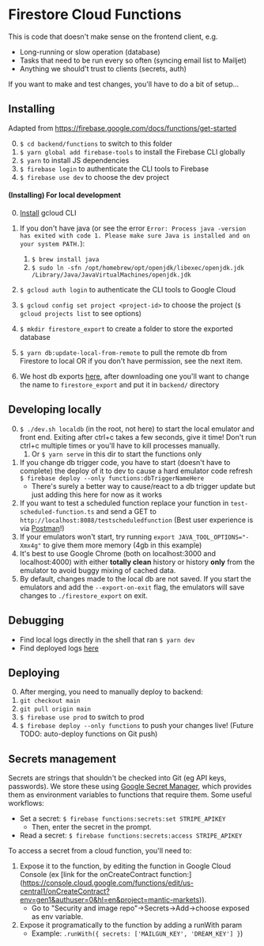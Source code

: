 # Firestore Cloud Functions

This is code that doesn't make sense on the frontend client, e.g.

- Long-running or slow operation (database)
- Tasks that need to be run every so often (syncing email list to Mailjet)
- Anything we should't trust to clients (secrets, auth)

If you want to make and test changes, you'll have to do a bit of setup...

## Installing

Adapted from https://firebase.google.com/docs/functions/get-started

0. `$ cd backend/functions` to switch to this folder
1. `$ yarn global add firebase-tools` to install the Firebase CLI globally
2. `$ yarn` to install JS dependencies
3. `$ firebase login` to authenticate the CLI tools to Firebase
4. `$ firebase use dev` to choose the dev project

#### (Installing) For local development

0. [Install](https://cloud.google.com/sdk/docs/install) gcloud CLI
1. If you don't have java (or see the error `Error: Process java -version has exited with code 1. Please make sure Java is installed and on your system PATH.`):

   1. `$ brew install java`
   2. `$ sudo ln -sfn /opt/homebrew/opt/openjdk/libexec/openjdk.jdk /Library/Java/JavaVirtualMachines/openjdk.jdk`

2. `$ gcloud auth login` to authenticate the CLI tools to Google Cloud
3. `$ gcloud config set project <project-id>` to choose the project (`$ gcloud projects list` to see options)
4. `$ mkdir firestore_export` to create a folder to store the exported database
5. `$ yarn db:update-local-from-remote` to pull the remote db from Firestore to local OR if you don't have permission, see the next item.
6. We host db exports [here](https://drive.google.com/drive/folders/1C_EuERO9KlQEH9hg9aCMjcKYvL39kTrU?usp=share_link), after downloading one you'll want to change the name to `firestore_export` and put it in `backend/` directory

## Developing locally

0. `$ ./dev.sh localdb` (in the root, not here) to start the local emulator and front end. Exiting after ctrl+c takes a few seconds, give it time! Don't run ctrl+c multiple times or you'll have to kill processes manually.
   1. Or `$ yarn serve` in this dir to start the functions only
1. If you change db trigger code, you have to start (doesn't have to complete) the deploy of it to dev to cause a hard emulator code refresh `$ firebase deploy --only functions:dbTriggerNameHere`
   - There's surely a better way to cause/react to a db trigger update but just adding this here for now as it works
2. If you want to test a scheduled function replace your function in `test-scheduled-function.ts` and send a GET to `http://localhost:8088/testscheduledfunction` (Best user experience is via [Postman](https://www.postman.com/downloads/)!)
3. If your emulators won't start, try running `export JAVA_TOOL_OPTIONS="-Xmx4g"` to give them more memory (4gb in this example)
4. It's best to use Google Chrome (both on localhost:3000 and localhost:4000) with either **totally clean** history or history **only** from the emulator to avoid buggy mixing of cached data.
5. By default, changes made to the local db are not saved. If you start the emulators and add the `--export-on-exit` flag, the emulators will save changes to `./firestore_export` on exit.

## Debugging

- Find local logs directly in the shell that ran `$ yarn dev`
- Find deployed logs [here](https://console.firebase.google.com/project/mantic-markets/functions/logs?search=&&severity=DEBUG)

## Deploying

0. After merging, you need to manually deploy to backend:
1. `git checkout main`
1. `git pull origin main`
1. `$ firebase use prod` to switch to prod
1. `$ firebase deploy --only functions` to push your changes live!
   (Future TODO: auto-deploy functions on Git push)

## Secrets management

Secrets are strings that shouldn't be checked into Git (eg API keys, passwords). We store these using [Google Secret Manager](https://console.cloud.google.com/security/secret-manager), which provides them as environment variables to functions that require them. Some useful workflows:

- Set a secret: `$ firebase functions:secrets:set STRIPE_APIKEY`
  - Then, enter the secret in the prompt.
- Read a secret: `$ firebase functions:secrets:access STRIPE_APIKEY`

To access a secret from a cloud function, you'll need to:

1. Expose it to the function, by editing the function in Google Cloud Console (ex [link for the onCreateContract function:] (https://console.cloud.google.com/functions/edit/us-central1/onCreateContract?env=gen1&authuser=0&hl=en&project=mantic-markets)).
   - Go to "Security and image repo"->Secrets->Add->choose exposed as env variable.
2. Expose it programatically to the function by adding a runWith param
   - Example: `.runWith({ secrets: ['MAILGUN_KEY', 'DREAM_KEY'] }`)

